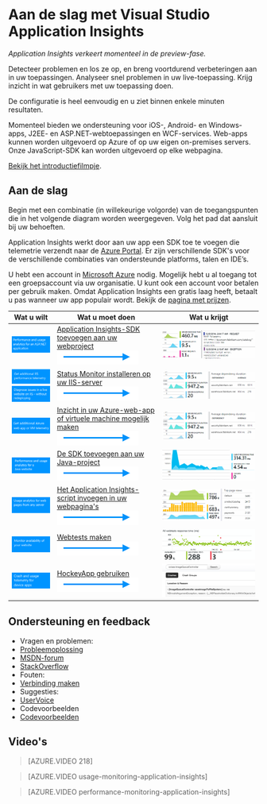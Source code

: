 <properties
    pageTitle="Aan de slag met Visual Studio Application Insights | Microsoft Azure"
    description="Analyseer met Visual Studio Application Insights gebruik, beschikbaarheid en prestaties van uw on-premises webtoepassing of Microsoft Azure-webtoepassing."
    services="application-insights"
    documentationCenter=""
    authors="alancameronwills"
    manager="douge"/>

<tags
    ms.service="application-insights"
    ms.workload="tbd"
    ms.tgt_pltfrm="ibiza"
    ms.devlang="na"
    ms.topic="hero-article"
    ms.date="03/31/2016"
    ms.author="awills"/>

# Aan de slag met Visual Studio Application Insights

*Application Insights verkeert momenteel in de preview-fase.*

Detecteer problemen en los ze op, en breng voortdurend verbeteringen aan in uw toepassingen. Analyseer snel problemen in uw live-toepassing. Krijg inzicht in wat gebruikers met uw toepassing doen.

De configuratie is heel eenvoudig en u ziet binnen enkele minuten resultaten.

Momenteel bieden we ondersteuning voor iOS-, Android- en Windows-apps, J2EE- en ASP.NET-webtoepassingen en WCF-services. Web-apps kunnen worden uitgevoerd op Azure of op uw eigen on-premises servers. Onze JavaScript-SDK kan worden uitgevoerd op elke webpagina.

[Bekijk het introductiefilmpje](https://www.youtube.com/watch?v=fX2NtGrh-Y0).

## Aan de slag

Begin met een combinatie (in willekeurige volgorde) van de toegangspunten die in het volgende diagram worden weergegeven. Volg het pad dat aansluit bij uw behoeften.

Application Insights werkt door aan uw app een SDK toe te voegen die telemetrie verzendt naar de [Azure Portal](https://portal.azure.com). Er zijn verschillende SDK's voor de verschillende combinaties van ondersteunde platforms, talen en IDE’s.

U hebt een account in [Microsoft Azure](http://azure.com) nodig. Mogelijk hebt u al toegang tot een groepsaccount via uw organisatie. U kunt ook een account voor betalen per gebruik maken. Omdat Application Insights een gratis laag heeft, betaalt u pas wanneer uw app populair wordt. Bekijk de [pagina met prijzen](https://azure.microsoft.com/pricing/details/application-insights/).

Wat u wilt | Wat u moet doen | Wat u krijgt
---|---|---
 <a href="app-insights-asp-net.md">![ASP.NET](./media/app-insights-get-started/appinsights-gs-i-01-perf.png)</a> | <a href="app-insights-asp-net.md">Application Insights-SDK toevoegen aan uw webproject</a> <br/> ![hiermee krijgt u](./media/app-insights-get-started/appinsights-00arrow.png) | <a href="app-insights-asp-net.md">![Bewaking van prestaties en gebruik](./media/app-insights-get-started/appinsights-gs-r-01-perf.png)</a>
<a href="app-insights-monitor-performance-live-website-now.md">![ASP.NET-website al actief](./media/app-insights-get-started/appinsights-gs-i-04-red2.png)</a><br/><a href="app-insights-monitor-performance-live-website-now.md">![Bewaking van afhankelijkheid en prestaties](./media/app-insights-get-started/appinsights-gs-i-03-red.png)</a>|<a href="app-insights-monitor-performance-live-website-now.md">Status Monitor installeren op uw IIS-server</a> <br/> ![hiermee krijgt u](./media/app-insights-get-started/appinsights-00arrow.png) | <a href="app-insights-monitor-performance-live-website-now.md">![Bewaking van ASP.NET-afhankelijkheid](./media/app-insights-get-started/appinsights-gs-r-03-red.png)</a>
<a href="insights-perf-analytics.md">![Azure-web-app of virtuele machine](./media/app-insights-get-started/appinsights-gs-i-10-azure.png)</a>|<a href="insights-perf-analytics.md">Inzicht in uw Azure-web-app of virtuele machine mogelijk maken</a> <br/> ![hiermee krijgt u](./media/app-insights-get-started/appinsights-00arrow.png) | <a href="insights-perf-analytics.md">![Bewaking van afhankelijkheid en prestaties](./media/app-insights-get-started/appinsights-gs-r-03-red.png)</a>
<a href="app-insights-java-get-started.md">![Java](./media/app-insights-get-started/appinsights-gs-i-11-java.png)</a>|<a href="app-insights-java-get-started.md">De SDK toevoegen aan uw Java-project</a><br/>![hiermee krijgt u](./media/app-insights-get-started/appinsights-00arrow.png) | <a href="app-insights-java-get-started.md">![Bewaking van prestaties en gebruik](./media/app-insights-get-started/appinsights-gs-r-10-java.png)</a>
<a href="app-insights-web-track-usage.md">![JavaScript](./media/app-insights-get-started/appinsights-gs-i-02-usage.png)</a>|<a href="app-insights-web-track-usage.md">Het Application Insights-script invoegen in uw webpagina's</a><br/>![hiermee krijgt u](./media/app-insights-get-started/appinsights-00arrow.png) | <a href="app-insights-web-track-usage.md">![browserprestaties en paginaweergaven](./media/app-insights-get-started/appinsights-gs-r-02-usage.png)</a>
<a href="app-insights-monitor-web-app-availability.md">![Beschikbaarheid](./media/app-insights-get-started/appinsights-gs-i-05-avail.png)</a>|<a href="app-insights-monitor-web-app-availability.md">Webtests maken</a><br/>![hiermee krijgt u](./media/app-insights-get-started/appinsights-00arrow.png) | <a href="app-insights-monitor-web-app-availability.md">![Beschikbaarheid](./media/app-insights-get-started/appinsights-gs-r-05-avail.png)</a>
<a href="app-insights-platforms.md">![iOS-, Android- en Windows-apparaten](./media/app-insights-get-started/appinsights-gs-i-07-device.png)</a>|<a href="http://hockeyapp.net">HockeyApp gebruiken</a><br/>![hiermee krijgt u](./media/app-insights-get-started/appinsights-00arrow.png) | <a href="http://hockeyapp.net">![Gegevens over crashes en gebruik](./media/app-insights-get-started/appinsights-gs-r-06-device.png)</a>

## Ondersteuning en feedback


* Vragen en problemen:
 * [Probleemoplossing][qna]
 * [MSDN-forum](https://social.msdn.microsoft.com/Forums/vstudio/en-US/home?forum=ApplicationInsights)
 * [StackOverflow](http://stackoverflow.com/questions/tagged/ms-application-insights)
* Fouten:
 * [Verbinding maken](https://connect.microsoft.com/VisualStudio/Feedback/LoadSubmitFeedbackForm?FormID=6076)
* Suggesties:
 * [UserVoice](https://visualstudio.uservoice.com/forums/357324)
* Codevoorbeelden
 * [Codevoorbeelden](app-insights-code-samples.md)



## <a name="video"></a>Video's


> [AZURE.VIDEO 218]

> [AZURE.VIDEO usage-monitoring-application-insights]

> [AZURE.VIDEO performance-monitoring-application-insights]



<!--Link references-->

[qna]: app-insights-troubleshoot-faq.md



<!--HONumber=Jun16_HO2-->



